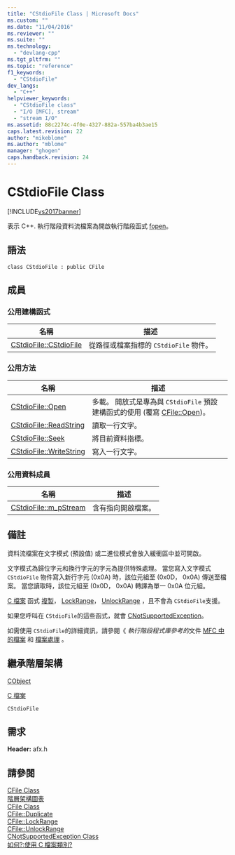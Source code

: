 ```yaml
---
title: "CStdioFile Class | Microsoft Docs"
ms.custom: ""
ms.date: "11/04/2016"
ms.reviewer: ""
ms.suite: ""
ms.technology: 
  - "devlang-cpp"
ms.tgt_pltfrm: ""
ms.topic: "reference"
f1_keywords: 
  - "CStdioFile"
dev_langs: 
  - "C++"
helpviewer_keywords: 
  - "CStdioFile class"
  - "I/O [MFC], stream"
  - "stream I/O"
ms.assetid: 88c2274c-4f0e-4327-882a-557ba4b3ae15
caps.latest.revision: 22
author: "mikeblome"
ms.author: "mblome"
manager: "ghogen"
caps.handback.revision: 24
---
```

# CStdioFile Class
[!INCLUDE[vs2017banner](../../assembler/inline/includes/vs2017banner.md)]

表示 C\+\+. 執行階段資料流檔案為開啟執行階段函式 [fopen](../../c-runtime-library/reference/fopen-wfopen.md)。  
  
## 語法  
  
```  
class CStdioFile : public CFile  
```  
  
## 成員  
  
### 公用建構函式  
  
|名稱|描述|  
|--------|--------|  
|[CStdioFile::CStdioFile](../Topic/CStdioFile::CStdioFile.md)|從路徑或檔案指標的 `CStdioFile` 物件。|  
  
### 公用方法  
  
|名稱|描述|  
|--------|--------|  
|[CStdioFile::Open](../Topic/CStdioFile::Open.md)|多載。  開放式是專為與 `CStdioFile` 預設建構函式的使用 \(覆寫 [CFile::Open](../Topic/CFile::Open.md)\)。|  
|[CStdioFile::ReadString](../Topic/CStdioFile::ReadString.md)|讀取一行文字。|  
|[CStdioFile::Seek](../Topic/CStdioFile::Seek.md)|將目前資料指標。|  
|[CStdioFile::WriteString](../Topic/CStdioFile::WriteString.md)|寫入一行文字。|  
  
### 公用資料成員  
  
|名稱|描述|  
|--------|--------|  
|[CStdioFile::m\_pStream](../Topic/CStdioFile::m_pStream.md)|含有指向開啟檔案。|  
  
## 備註  
 資料流檔案在文字模式 \(預設值\) 或二進位模式會放入緩衝區中並可開啟。  
  
 文字模式為歸位字元和換行字元的字元為提供特殊處理。  當您寫入文字模式 `CStdioFile` 物件寫入新行字元 \(0x0A\) 時，該位元組至 \(0x0D， 0x0A\) 傳送至檔案。  當您讀取時，該位元組至 \(0x0D， 0x0A\) 轉譯為單一 0x0A 位元組。  
  
 [C 檔案](../../mfc/reference/cfile-class.md) 函式 [複製](../Topic/CFile::Duplicate.md)， [LockRange](../Topic/CFile::LockRange.md)， [UnlockRange](../Topic/CFile::UnlockRange.md) ，且不會為 `CStdioFile`支援。  
  
 如果您呼叫在 `CStdioFile`的這些函式，就會 [CNotSupportedException](../../mfc/reference/cnotsupportedexception-class.md)。  
  
 如需使用 `CStdioFile`的詳細資訊，請參閱《 *執行階段程式庫參考的*文件 [MFC 中的檔案](../../mfc/files-in-mfc.md) 和 [檔案處理](../../c-runtime-library/file-handling.md) 。  
  
## 繼承階層架構  
 [CObject](../../mfc/reference/cobject-class.md)  
  
 [C 檔案](../../mfc/reference/cfile-class.md)  
  
 `CStdioFile`  
  
## 需求  
 **Header:** afx.h  
  
## 請參閱  
 [CFile Class](../../mfc/reference/cfile-class.md)   
 [階層架構圖表](../../mfc/hierarchy-chart.md)   
 [CFile Class](../../mfc/reference/cfile-class.md)   
 [CFile::Duplicate](../Topic/CFile::Duplicate.md)   
 [CFile::LockRange](../Topic/CFile::LockRange.md)   
 [CFile::UnlockRange](../Topic/CFile::UnlockRange.md)   
 [CNotSupportedException Class](../../mfc/reference/cnotsupportedexception-class.md)   
 [如何?:使用 C 檔案類別?](http://go.microsoft.com/fwlink/?LinkId=128046)